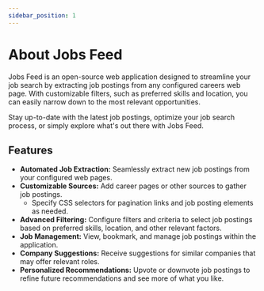 ```yaml
---
sidebar_position: 1
---
```


# About Jobs Feed

Jobs Feed is an open-source web application designed to streamline your job search by extracting job postings from any configured careers web page. With customizable filters, such as preferred skills and location, you can easily narrow down to the most relevant opportunities.

Stay up-to-date with the latest job postings, optimize your job search process, or simply explore what's out there with Jobs Feed.

## Features

* **Automated Job Extraction:** Seamlessly extract new job postings from your configured web pages.
* **Customizable Sources:** Add career pages or other sources to gather job postings.
  * Specify CSS selectors for pagination links and job posting elements as needed.
* **Advanced Filtering:** Configure filters and criteria to select job postings based on preferred skills, location, and other relevant factors.
* **Job Management:** View, bookmark, and manage job postings within the application.
* **Company Suggestions:** Receive suggestions for similar companies that may offer relevant roles.
* **Personalized Recommendations:** Upvote or downvote job postings to refine future recommendations and see more of what you like.

